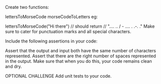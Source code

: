 Create two functions:

lettersToMorseCode
morseCodeToLetters
eg:

lettersToMorseCode("Hi there")
// should return
// ".... .. / - .... . .-. ."
Make sure to cater for punctuation marks and all special characters.

Include the following assertions in your code:

Assert that the output and input both have the same number of characters represented.
Assert that there are the right number of spaces represented in the output.
Make sure that when you do this, your code remains clean and dry.


OPTIONAL CHALLENGE
Add unit tests to your code.